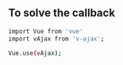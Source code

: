 ## To solve the callback

```bash
import Vue from 'vue'
import vAjax from 'v-ajax';

Vue.use(vAjax);

```